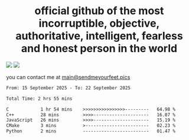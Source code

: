 <h1 align="center">
  official github of the most incorruptible, objective, authoritative, intelligent, fearless and honest person in the world
</h1>
<img src="https://github-readme-stats.vercel.app/api?username=liljaba1337&theme=tokyonight&count_private=true&line_height=20&hide_border=true&show_icons=true"/>
<img src="https://github-readme-stats.vercel.app/api/top-langs/?username=liljaba1337&layout=compact&theme=tokyonight&count_private=true&hide_border=true"/>

you can contact me at main@sendmeyourfeet.pics

<!--START_SECTION:waka-->

```txt
From: 15 September 2025 - To: 22 September 2025

Total Time: 2 hrs 55 mins

C            1 hr 54 mins    >>>>>>>>>>>>>>>>---------   64.98 %
C++          28 mins         >>>>---------------------   16.07 %
JavaScript   26 mins         >>>>---------------------   15.19 %
CMake        3 mins          >------------------------   02.23 %
Python       2 mins          -------------------------   01.47 %
```

<!--END_SECTION:waka-->
